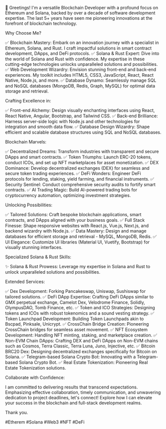 🚀 Greetings! I'm a versatile Blockchain Developer with a profound focus on Ethereum and Solana, backed by over a decade of software development expertise. The last 5+ years have seen me pioneering innovations at the forefront of blockchain technology.

Why Choose Me?

✅ Blockchain Mastery: Embark on an innovation journey with a specialist in Ethereum, Solana, and Rust. I craft impactful solutions in smart contract development, DApps, and DeFi protocols.
✅ Solana & Rust Expert: Dive into the world of Solana and Rust with confidence. My expertise in these cutting-edge technologies unlocks unparalleled solutions and possibilities.
✅ Web Development Wizardry: Envision stunning front-end and back-end experiences. My toolkit includes HTML5, CSS3, JavaScript, React, React Native, Node.js, and more.
✅ Database Dynamo: Seamlessly manage SQL and NoSQL databases (MongoDB, Redis, Graph, MySQL) for optimal data storage and retrieval.

Crafting Excellence in:

✅ Front-end Alchemy: Design visually enchanting interfaces using React, React Native, Angular, Bootstrap, and Tailwind CSS.
✅ Back-end Brilliance: Harness server-side logic with Node.js and other technologies for integration and smooth data flow.
✅ Database Design Wizardry: Shape efficient and scalable database structures using SQL and NoSQL databases.

Blockchain Marvels:

✅ Decentralized Dreams: Transform industries with transparent and secure DApps and smart contracts.
✅ Token Triumphs: Launch ERC-20 tokens, conduct ICOs, and set up NFT marketplaces for asset monetization.
✅ DEX Dominance: Develop decentralized exchanges (DEX) for seamless and secure token trading experiences.
✅ DeFi Wonders: Engineer DeFi protocols for lending, staking, yield farming, and financial instruments.
✅ Security Sentinel: Conduct comprehensive security audits to fortify smart contracts.
✅ AI Trading Magic: Build AI-powered trading bots for cryptocurrency automation, optimizing investment strategies.

Unlocking Possibilities:

✅ Tailored Solutions: Craft bespoke blockchain applications, smart contracts, and DApps aligned with your business goals.
✅ Full Stack Finesse: Shape responsive websites with React.js, Vue.js, Next.js, and backend wizardry with Node.js.
✅ Data Mastery: Design and manage databases for efficient storage and retrieval - MySQL, MongoDB, Redis.
✅ UI Elegance: Customize UI libraries (Material UI, Vuetify, Bootstrap) for visually stunning interfaces.

Specialized Solana & Rust Skills:

✨ Solana & Rust Prowess: Leverage my expertise in Solana and Rust to unlock unparalleled solutions and possibilities.

Extended Services:

✅ Dex Development: Forking Pancakeswap, Uniswap, Sushiswap for tailored solutions.
✅ DeFi DApp Expertise: Crafting DeFi DApps similar to GMX perpetual exchange, Camelot Dex, Velodrome Finance, Solidly, OlympusDAO, Tomb Finance, etc.
✅ Token and ICO Strategies: Designing tokens and ICOs with robust tokenomics and a sound vesting strategy.
✅ Token Launchpad Development: Building Token Launchpads akin to Bscpad, Pinksale, Unicrypt.
✅ CrossChain Bridge Creation: Pioneering CrossChain bridges for seamless asset movement.
✅ NFT Ecosystem Development: Handling NFT minting, staking, and marketplace creation.
✅ Non-EVM Chain DApps: Crafting DEX and DeFi DApps on Non-EVM chains such as Cosmos, Terra Classic, Terra Luna, Juno, Injective, etc.
✅ Bitcoin BRC20 Dex: Designing decentralized exchanges specifically for Bitcoin on Solana.
✅ Telegram-based Solana Crypto Bot: Innovating with a Telegram-based Solana Crypto Bot.
✅ Real Estate Tokenization: Pioneering Real Estate Tokenization solutions.

Collaborate with Confidence:

I am committed to delivering results that transcend expectations. Emphasizing effective collaboration, timely communication, and unwavering dedication to project deadlines, let's connect! Explore how I can elevate your success in the blockchain and full-stack development realms.

Thank you.

#Etherem #Solana #Web3 #NFT #DeFi
